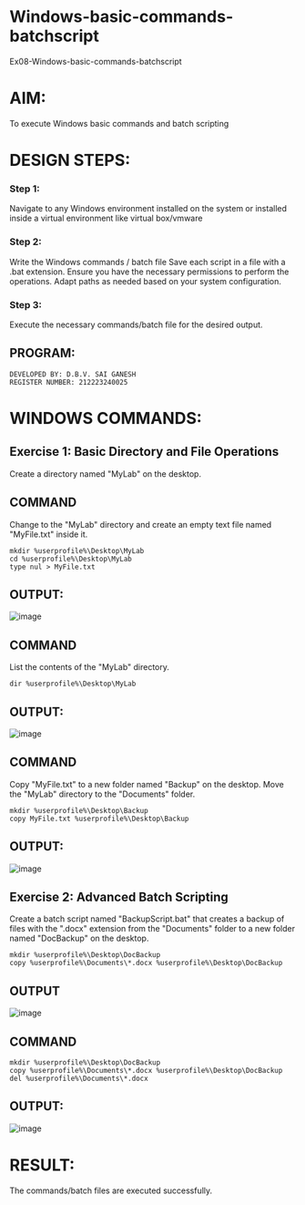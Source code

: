 # Windows-basic-commands-batchscript
Ex08-Windows-basic-commands-batchscript

# AIM:
To execute Windows basic commands and batch scripting

# DESIGN STEPS:

### Step 1:

Navigate to any Windows environment installed on the system or installed inside a virtual environment like virtual box/vmware 

### Step 2:

Write the Windows commands / batch file
Save each script in a file with a .bat extension.
Ensure you have the necessary permissions to perform the operations.
Adapt paths as needed based on your system configuration.
### Step 3:

Execute the necessary commands/batch file for the desired output. 
## PROGRAM:
```
DEVELOPED BY: D.B.V. SAI GANESH
REGISTER NUMBER: 212223240025
```
# WINDOWS COMMANDS:
## Exercise 1: Basic Directory and File Operations
Create a directory named "MyLab" on the desktop.


## COMMAND 

Change to the "MyLab" directory and create an empty text file named "MyFile.txt" inside it.
```
mkdir %userprofile%\Desktop\MyLab
cd %userprofile%\Desktop\MyLab
type nul > MyFile.txt
```
## OUTPUT:
![image](https://github.com/saiganesh2006/Windows-basic-commands-batchscript/assets/145742342/a1c2721d-1001-427a-86d3-765ebd0f3f5f)

## COMMAND 

List the contents of the "MyLab" directory.
```
dir %userprofile%\Desktop\MyLab
```
## OUTPUT:
![image](https://github.com/saiganesh2006/Windows-basic-commands-batchscript/assets/145742342/c973234c-300b-4f1c-80cc-e1d24bf73810)

## COMMAND

Copy "MyFile.txt" to a new folder named "Backup" on the desktop.
Move the "MyLab" directory to the "Documents" folder.
```
mkdir %userprofile%\Desktop\Backup
copy MyFile.txt %userprofile%\Desktop\Backup

```
## OUTPUT:
![image](https://github.com/saiganesh2006/Windows-basic-commands-batchscript/assets/145742342/6979b7c2-1b36-46b5-be15-a3bd81ddb664)


## Exercise 2: Advanced Batch Scripting
Create a batch script named "BackupScript.bat" that creates a backup of files with the ".docx" extension from the "Documents" folder to a new folder named "DocBackup" on the desktop.
```
mkdir %userprofile%\Desktop\DocBackup
copy %userprofile%\Documents\*.docx %userprofile%\Desktop\DocBackup

```
## OUTPUT
![image](https://github.com/saiganesh2006/Windows-basic-commands-batchscript/assets/145742342/e4a6d656-0066-4561-8be2-2dca4559497d)

## COMMAND
```
mkdir %userprofile%\Desktop\DocBackup
copy %userprofile%\Documents\*.docx %userprofile%\Desktop\DocBackup
del %userprofile%\Documents\*.docx

```
## OUTPUT:
![image](https://github.com/saiganesh2006/Windows-basic-commands-batchscript/assets/145742342/2ce32f40-473f-4901-95cb-4ee2d7227ea4)



# RESULT:
The commands/batch files are executed successfully.

